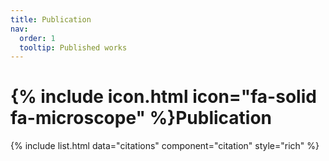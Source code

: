 ```yaml
---
title: Publication
nav:
  order: 1
  tooltip: Published works
---
```


# {% include icon.html icon="fa-solid fa-microscope" %}Publication
{% include list.html data="citations" component="citation" style="rich" %}

<!--

<ol reversed>

<h3>2024</h3>

<li><b><u>Mizumoto N.</u></b>*, Nagaya N. & Fujisawa R. (2024) Wasted efforts impair random search efficiency and reduce choosiness in mate-pairing termites. <b><i>bioRxiv</i></b>, DOI: <a href="https://doi.org/10.1101/2024.02.01.578198">10.1101/2024.02.01.578198</a></li>

<li><b><u>Mizumoto N.</u></b>* & Nozaki T. (2023) The significance of social interactions in synchronized swarming flight in a termite. <b><i>bioRxiv</i></b>, DOI: <a href="https://doi.org/10.1101/2023.12.25.573318">10.1101/2023.12.25.573318</a></li>

<li><b><u>Mizumoto N.</u></b>*, Hellemans S., Engel M. S., Bourguignon T. & Buček A.* (2024) Extinct and extant termites reveal the fidelity of behavior fossilization in amber. <b><i>Proceedings of the National Academy of Science</i></b> (in press)</li>

</ol>

<ol reversed>
<h3>Before Auburn</h3> 
<h3>2023</h3> 

<li> Tanaka Y., Valentini G., Pratt. C. S., Shimoji H., & <b><u>Mizumoto N.</u></b>* (2023) Obtaining long movement trajectories of leaders and followers in ant tandem runs. <b><i>STAR Protocols</i></b>, 4(4):102769, DOI: <a href="https://doi.org/10.1016/j.xpro.2023.102769">10.1016/j.xpro.2023.102769</a></li>

<li> <b><u>Mizumoto N.</u></b>* (2023) TManual: Assistant for manually measuring length development in structures built
by animals. <b><i>Ecology and Evolution</i></b>, 13(8):e10394, DOI: <a href="https://doi.org/10.1002/ece3.10394">10.1002/ece3.10394</a></li>

<li> <b><u>Mizumoto N.</u></b><sup>#</sup>*, Tanaka Y.<sup>#</sup>, Valentini G., Richardson O. T., Annagiri S., Pratt. C. S. & Shimoji H. (2023) Functional and mechanistic diversity in ant tandem runs. <b><i>iScience</i></b>, 26(4):106418, DOI: <a href="https://doi.org/10.1016/j.isci.2023.106418">10.1016/j.isci.2023.106418</a></li>

<h3>2022</h3> 

<li> <b><u>Mizumoto N.</u></b>* & Bourguignon T. (2022) Light alters activity but do not disturb tandem coordination oftermite mating pairs. <b><i>Ecological Entomology</i></b>, 48(2):145-153, DOI: <a href="https://doi.org/10.1111/een.13209">10.1111/een.13209</a></li>

<li> <b><u>Mizumoto N.</u></b>*, Bourguignon T., & Bailey W. N. (2022) Ancestral sex-role plasticity facilitates the evolution of same-sex sexual behavior. <b><i>Proceedings of the National Academy of Science</i></b>, 119(46):e2212401119, DOI: <a href="https://doi.org/10.1073/pnas.2212401119">10.1073/pnas.2212401119</a></li>

<li> Lee S.B.*, Chouvenc T., <b><u>Mizumoto N.</u></b>, Mullins A. & Su N.Y. (2022) Age-based spatial distributionof workers is resilient to worker loss in a subterranean termite. <b><i>Scientific Reports</i></b>, 12:7837, DOI: <a href="https://doi.org/10.1038/s41598-022-11512-1">10.1038/s41598-022-11512-1</a></li>

<li> Buček A., Wang M., Šobotník J., Sillam-Dussès D., <b><u>Mizumoto N.</u></b>, Stiblík P., ClitheroeC., Lu T., González Plaza J. J., Mohagan A., Rafanomezantsoa J. J., Fisher B., Engel M., Roisin Y., Evans T., Scheffrahn R. & BourguignonT.* (2022) Molecular phylogeny reveals the past transoceanic voyages ofdrywood termites (Isoptera, Kalotermitidae). <b><i>Molecular Biology andEvolution</i></b>, 39(5):msa093, DOI: <a href="https://doi.org/10.1093/molbev/msac093">10.1093/molbev/msac093</a></li>

<li> <b><u>Mizumoto N.</u></b>*, Bourguignon T. & Kanao T. (2022) Termite nest evolution fostered social parasitism bytermitophilous rove beetles. <b><i>Evolution</i></b>, 76(5):1064-1072, DOI: <a href="https://doi.org/10.1111/evo.14457">10.1111/evo.14457</a></li>

<h3>2021</h3> 

<li> Yashiro T.*, Tea Y-K., Wal C.V.D., Nozaki T., <b><u>Mizumoto N.</u></b>, Hellemans S., MatsuuraK. & Lo N. (2021) Enhanced heterozygosity from male meiotic chromosomechains is superseded by hybrid female asexuality in termites. <b><i>Proceedings of the National Academy of Science</i></b>, 118, e2009533118, DOI: <a href="https://doi.org/10.1073/pnas.2009533118">10.1073/pnas.2009533118</a></li>

<li> <b><u>Mizumoto N.</u></b>* & Bourguignon T. The evolution of body size in termites. (2021) <b><i>Proceedings of theRoyal Society B</i></b>, 288: 20211458, DOI: <a href="https://doi.org/10.1098/rspb.2021.1458">10.1098/rspb.2021.1458</a></li>

<li> <b><u>Mizumoto N.</u></b>*, Lee S.B., Valentini G., Chouvenc T. & Pratt S.C. (2021) Coordination of movementvia complementary interactions of leaders and followers in termitemating pairs. <b><i>Proceedings of the Royal Society B</i></b>, 288:20210998, DOI: <a href="https://doi.org/10.1098/rspb.2021.0998">10.1098/rspb.2021.0998</a></li>

<h3>2020</h3> 

<li> Taerum S.J.*, Jasso-Selles D.E., Hileman J.T., De Marini F., <b><u>Mizumoto N.</u></b> & Gile G.H. (2020) <i>Spirotrichonymphea</i> symbionts of the termite <i>Paraneotermes simplicicornis</i>. <b><i>European Journal of Protistology</i></b>, 76: 125742, DOI: <a href="https://doi.org/10.1016/j.ejop.2020.125742">10.1016/j.ejop.2020.125742</a></li>

<li> <b><u>Mizumoto N.</u></b>*, Rizo A., PrattS.C. & Chouvenc T. (2020) Termite males enhance mating encounters bychanging speed according to density. <b><i>Journal of Animal Ecology</i></b>, 89: 2542-2552, DOI: <a href="https://doi.org/10.1111/1365-2656.13320">10.1111/1365-2656.13320</a></li>

<li> Valentini G., <b><u>Mizumoto N.</u></b>, Pratt S.C., Pavlic T.P.* & Walker S.I.* (2020) Revealing the structureof information flows discriminates similar animal social behaviors. <b><i>eLife</i></b>, 9:e55395, DOI: <a href="https://doi.org/10.7554/eLife.55395">10.7554/eLife.55395</a></li>

<li> <b><u>Mizumoto N.</u></b>, Gile G. H. & PrattS.C. (2020) Behavioral rules for soil excavation by colony founders andworkers in termites. <b><i>Annals of the Entomological Society ofAmerica</i></b>, 114(5):654-661, DOI: <a href="https://doi.org/10.1093/aesa/saaa017">10.1093/aesa/saaa017</a></li>

<li> <b><u>Mizumoto N.</u></b>*, Bardunias P.M. & Pratt S.C. (2020) Complex relationship between tunneling patterns andindividual behaviors in termites. <b><i>American Naturalist</i></b>, 196(5):555-565, DOI: <a href="https://doi.org/10.1086/711020">10.1086/711020</a></li>

<li> <b><u>Mizumoto N.</u></b> & Bourguignon T. (2020) Modern termites inherited the potential of collective construction from their common ancestor. <b><i>Ecology and Evolution</i></b>, 10: 6775-6784 DOI: <a href="https://doi.org/10.1002/ece3.6381">10.1002/ece3.6381</a></li>

<li> Mitaka Y.*, Matsuyama S., <b><u>Mizumoto N.</u></b>, Matsuura K. & Akino T. (2020) Chemical identification of anaggregation pheromone in the termite <i>Reticulitermes speratus</i>. <b><i>Scientific Reports</i></b> 10: 7424, DOI: <a href="https://doi.org/10.1038/s41598-020-64388-4">10.1038/s41598-020-64388-4</a></li>

<h3>2019</h3> 

<li> Shimoji H.*<sup> #</sup>, <b><u>Mizumoto N.</u></b><sup> #</sup>, Oguchi K. & Dobata S. (2019) Caste-biased locomotor activities in isolated termites. <b><i>Physiological Entomology</i></b> 45: 50-59 DOI: <a href="https://doi.org/10.1111/phen.12315">10.1111/phen.12315</a></li>

<li> Mee E. D., Gaylor M. G., Jasso-Selles D. E., <b><u>Mizumoto N.</u></b> & Gile G. H.* (2019) Molecular phylogenetic position of <i>Hoplonympha natator</i> (Trichonymphea, Parabasalia). <b><i>Journal of Eukaryotic Microbiology</i></b> 67: 268-272 DOI: <a href="https://doi.org/10.1111/jeu.12765">https://doi.org/10.1111/jeu.12765</a></li>

<li> <b><u>Mizumoto N.</u></b>, Miyata S. & Pratt S. C. (2019) Inferring collective behavior from a fossilized fish shoal. <b><i>Proceedings of the Royal Society B</i></b> 286: 20190891 DOI: <a href="https://doi.org/10.1098/rspb.2019.0891">10.1098/rspb.2019.0891</a></li>

<li> <b><u>Mizumoto N.</u></b>* & Dobata S. Adaptive switch to sexually dimorphic movements by partner-seekingtermites. (2019) <b><i>Science Advances</i></b> 5: eaau6108 DOI: <a href="https://doi.org/10.1126/sciadv.aau6108">10.1126/sciadv.aau6108</a></li>

<h3>2018</h3> 

<li> <b><u>Mizumoto N.</u></b> (2018) Barricadeconstruction by primitive termites: Task allocation and evolutionaryperspectives. <b><i>Artificial Life and Robotics</i></b> 23: 469-473 DOI: <a href="https://doi.org/10.1007/s10015-018-0474-6">10.1007/s10015-018-0474-6</a></li>

<li> Yashiro T.*, Lo N., Kobayashi K., Nozaki T., Fuchikawa T., <b><u>Mizumoto N.</u></b>, Namba Y. & Matsuura K. (2018) Loss of males from mixed-sex societies in termites <b><i>BMCBiology</i></b> 16: 96 DOI: <a href="https://doi.org/10.1186/s12915-018-0563-y">10.1186/s12915-018-0563-y</a></li>

<li> <b><u>Mizumoto N.</u></b>* & Dobata S. (2018) The optimal movement patterns for mating encounters with sexually asymmetric detection ranges. <b><i>Scientific Reports</i></b> 8: 3356 DOI: <a href="https://doi.org/10.1038/s41598-018-21437-3"></a>10.1038/s41598-018-21437-3</li>

<li> Matsuura K.*<sup> #</sup>, <b><u>Mizumoto N.</u></b><sup> #</sup>, Kobayashi K., Nozaki T., Fujita T., YashiroT., Fuchikawa T., Mitaka Y. & Vargo E. L. (2018) A genomic imprintingmodel of termite caste determination: Not genetic but epigeneticinheritance influences offspring caste fate. <b><i>The AmericanNaturalists </i></b> 191(6): 677-690 DOI: <a href="https://doi.org/10.1086/697238">10.1086/697238</a></li>

<h3>2017</h3> 

<li> Hasegawa E.*<sup> #</sup>, <b><u>Mizumoto N.</u></b><sup> #</sup>, Kobayashi K., Dobata S., Yoshimura J. WatanabeS., Murakami Y. & Matsuura K. (2017) Nature of collectivedecision-making by simple yes/no decision units. <b><i>ScientificReports</i></b> 7:14436 DOI: <a href="https://doi.org/10.1038/s41598-017-14626-z">10.1038/s41598-017-14626-z</a></li>

<li> <b><u>Mizumoto N.</u></b>*, Fuchikawa T. & Matsuura K. (2017) Pairing strategy after today's failure: unpairedtermites synchronize mate search using photic cycles. <b><i>PopulationEcology</i></b> 59(3): 205-211. DOI: <a href="https://doi.org/10.1007/s10144-017-0584-3">10.1007/s10144-017-0584-3</a></li>

<li> Nagaya N.*<sup>#</sup>, <b><u>MizumotoN.</u></b><sup> #</sup>, Abe M. S., Dobata S., Sato R. & Fujisawa R.*(2017) Anomalous diffusion on the servosphere: a potential tool fordetecting inherent organismal movement patterns. <b><i>PLOS ONE</i></b> 12(6):e0177480. DOI: <a href="https://doi.org/10.1371/journal.pone.0177480">10.1371/journal.pone.0177480</a></li>

<li> <b><u>Mizumoto N.</u></b>*, Abe M. S.* & Dobata S.* (2017) Optimizing mating encounters by sexually dimorphicmovements. <b><i>Journal of the Royal Society Interface</i></b> 14: 20170086. DOI: <a href="https://doi.org/10.1098/rsif.2017.0086">10.1098/rsif.2017.0086</a></li>

<h3>~2016</h3> 

<li> <b><u>Mizumoto N.</u></b>*, Yashiro T. & Matsuura K. (2016) Male same-sex pairing as an adaptive strategy forfuture reproduction in termites. <b><i>Animal Behaviour</i></b> 119: 179-187. DOI: <a href="https://doi.org/10.1016/j.anbehav.2016.07.007">10.1016/j.anbehav.2016.07.007</a></li>

<li> <b><u>Mizumoto N.</u></b>*, Kobayashi K. & Matsuura K. (2015) Emergence of intercolonial variation in termiteshelter tube patterns and prediction of its underlying mechanism. <b><i>Royal Society Open Science</i></b> 2: 150360 DOI: <a href="https://doi.org/10.1098/rsos.150360">10.1098/rsos.150360</a></li>

<li> <b><u>Mizumoto N.</u></b> & Matsuura K.* (2013) Colony-specific architecture of shelter tubes by termites. <b><i>InsectesSociaux</i></b> 60: 525-530. DOI: <a href="https://doi.org/10.1007/s00040-013-0319-1">10.1007/s00040-013-0319-1</a></li>

</ol>

-->
